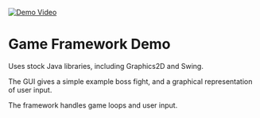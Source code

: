 [![Demo Video](https://github.com/jagprog5/GameFrameworkDemo/blob/master/src/Assets/DemoThumbnail.png)](http://www.youtube.com/watch?v=X63V_5YDLC0 "Click to watch the demo")

<!--- Above file links to demo video. Displayed image is contained within the project itself. --->

# Game Framework Demo

Uses stock Java libraries, including Graphics2D and Swing.

The GUI gives a simple example boss fight, and a graphical representation of user input.

The framework handles game loops and user input.
